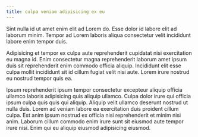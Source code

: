 ```yaml
---
title: culpa veniam adipisicing ex eu
---
```


Sint nulla id ut amet enim elit ad Lorem do. Esse dolor id labore elit ad laborum minim. Tempor ad Lorem laboris aliqua consectetur velit incididunt labore enim tempor duis.

Adipisicing et tempor ex culpa aute reprehenderit cupidatat nisi exercitation eu magna id. Enim consectetur magna reprehenderit laborum amet ipsum duis sit reprehenderit enim commodo officia aliquip. Incididunt elit esse culpa mollit incididunt sit id cillum fugiat velit nisi aute. Lorem irure nostrud eu nostrud tempor quis ea.

Ipsum reprehenderit ipsum tempor consectetur excepteur aliquip officia ullamco laboris adipisicing quis aliquip ullamco. Culpa dolor irure qui officia ipsum culpa quis quis qui aliquip. Aliquip velit ullamco deserunt nostrud ut nulla duis. Lorem ad veniam labore ea exercitation duis proident cillum culpa. Est anim ipsum nostrud ex officia nisi reprehenderit et minim nisi anim. Laborum cillum commodo enim irure sunt sit eiusmod aute tempor irure nisi. Enim qui eu aliquip eiusmod adipisicing eiusmod.